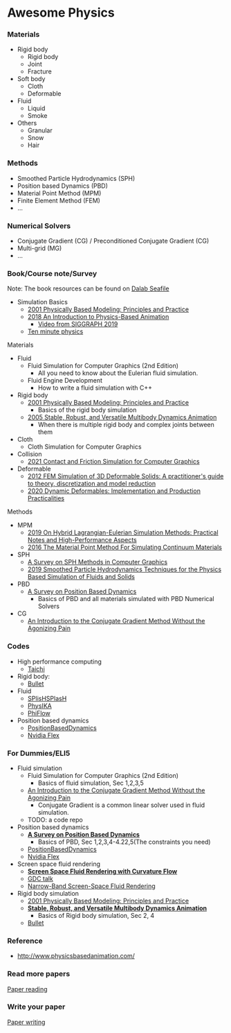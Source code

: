 # Awesome Physics

### Materials
- Rigid body
  - Rigid body
  - Joint
  - Fracture
- Soft body
  - Cloth
  - Deformable
- Fluid
  - Liquid
  - Smoke
- Others
  - Granular
  - Snow
  - Hair

### Methods
- Smoothed Particle Hydrodynamics (SPH)
- Position based Dynamics (PBD)
- Material Point Method (MPM)
- Finite Element Method (FEM)
- ...

### Numerical Solvers
- Conjugate Gradient (CG) / Preconditioned Conjugate Gradient (CG)
- Multi-grid (MG)
- ...

### Book/Course note/Survey

Note: The book resources can be found on [Dalab Seafile](http://dalab.se.sjtu.edu.cn:81/d/e3d109e7721e422eb13d/)

- Simulation Basics
  - [2001 Physically Based Modeling: Principles and Practice](http://www.cs.cmu.edu/~baraff/sigcourse/)
  - [2018 An Introduction to Physics-Based Animation](http://www.cs.ucr.edu/~shinar/papers/2018_introduction_to_pba.pdf)
    - [Video from SIGGRAPH 2019](https://www.youtube.com/watch?v=b_WJ-HwalwU)
  - [Ten minute physics](https://matthias-research.github.io/pages/tenMinutePhysics/index.html)

Materials
- Fluid
  - Fluid Simulation for Computer Graphics (2nd Edition)
    - All you need to know about the Eulerian fluid simulation.
  - Fluid Engine Development
    - How to write a fluid simulation with C++
- Rigid body
  - [2001 Physically Based Modeling: Principles and Practice](http://www.cs.cmu.edu/~baraff/sigcourse/)
    - Basics of the rigid body simulation
  - [2005 Stable, Robust, and Versatile Multibody Dynamics Animation](http://image.diku.dk/kenny/download/erleben.05.thesis.pdf)
    - When there is multiple rigid body and complex joints between them
- Cloth
  - Cloth Simulation for Computer Graphics
- Collision
  - [2021 Contact and Friction Simulation for Computer Graphics](https://siggraphcontact.github.io/)
- Deformable
  - [2012 FEM Simulation of 3D Deformable Solids: A practitioner's guide to theory, discretization and model reduction](https://viterbi-web.usc.edu/~jbarbic/femdefo/)
  - [2020 Dynamic Deformables: Implementation and Production Practicalities](http://www.tkim.graphics/DYNAMIC_DEFORMABLES/)

Methods
- MPM
  - [2019 On Hybrid Lagrangian-Eulerian Simulation Methods: Practical Notes and High-Performance Aspects](https://yuanming.taichi.graphics/publication/2019-mpm-tutorial/)
  - [2016 The Material Point Method For Simulating Continuum Materials](https://www.math.ucla.edu/~cffjiang/research/mpmcourse/mpmcourse.pdf)
- SPH
  - [A Survey on SPH Methods in Computer Graphics](https://animation.rwth-aachen.de/publication/0577/)
  - [2019 Smoothed Particle Hydrodynamics Techniques for the Physics Based Simulation of Fluids and Solids](https://interactivecomputergraphics.github.io/SPH-Tutorial/)
- PBD
  - [A Survey on Position Based Dynamics](http://mmacklin.com/2017-EG-CourseNotes.pdf)
    - Basics of PBD and all materials simulated with PBD
Numerical Solvers
- CG
  - [An Introduction to the Conjugate Gradient Method Without the Agonizing Pain](https://www.cs.cmu.edu/~quake-papers/painless-conjugate-gradient.pdf)


### Codes
- High performance computing
  - [Taichi](https://github.com/taichi-dev/taichi)
- Rigid body:
  - [Bullet](https://github.com/bulletphysics/bullet3)
- Fluid
  - [SPlisHSPlasH](https://github.com/InteractiveComputerGraphics/SPlisHSPlasH)
  - [PhysIKA](https://github.com/PhysikaTeam/PhysIKA)
  - [PhiFlow](https://github.com/tum-pbs/PhiFlow)
- Position based dynamics
  - [PositionBasedDynamics](https://github.com/InteractiveComputerGraphics/PositionBasedDynamics)
  - [Nvidia Flex](https://developer.nvidia.com/flex)


### For Dummies/ELI5
- Fluid simulation
  - Fluid Simulation for Computer Graphics (2nd Edition)
    - Basics of fluid simulation, Sec 1,2,3,5
  - [An Introduction to the Conjugate Gradient Method Without the Agonizing Pain](https://www.cs.cmu.edu/~quake-papers/painless-conjugate-gradient.pdf)
    - Conjugate Gradient is a common linear solver used in fluid simulation.
  - TODO: a code repo
- Position based dynamics
  - [**A Survey on Position Based Dynamics**](http://mmacklin.com/2017-EG-CourseNotes.pdf)
    - Basics of PBD, Sec 1,2,3,4-4.22,5(The constraints you need)
  - [PositionBasedDynamics](https://github.com/InteractiveComputerGraphics/PositionBasedDynamics)
  - [Nvidia Flex](https://developer.nvidia.com/flex)
- Screen space fluid rendering
  - [**Screen Space Fluid Rendering with Curvature Flow**](https://www.cs.rug.nl/~roe/publications/fluidcurvature.pdf)
  - [GDC talk](https://developer.download.nvidia.com/presentations/2010/gdc/Direct3D_Effects.pdf)
  - [Narrow-Band Screen-Space Fluid Rendering](https://onlinelibrary.wiley.com/doi/abs/10.1111/cgf.14510)
- Rigid body simulation
  - [2001 Physically Based Modeling: Principles and Practice](http://www.cs.cmu.edu/~baraff/sigcourse/)
  - [**Stable, Robust, and Versatile Multibody Dynamics Animation**](http://image.diku.dk/kenny/download/erleben.05.thesis.pdf)
    - Basics of Rigid body simulation, Sec 2, 4
  - [Bullet](https://github.com/bulletphysics/bullet3)

### Reference
- http://www.physicsbasedanimation.com/


### Read more papers

[Paper reading](./paper_reading.md)


### Write your paper

[Paper writing](./paper_writing.md)
